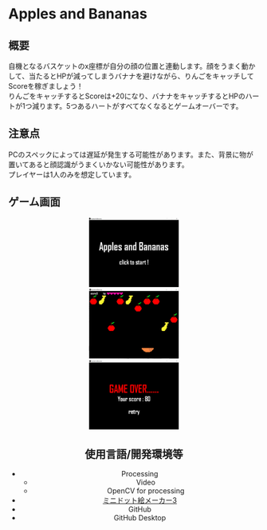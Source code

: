 # Apples and Bananas

## 概要
自機となるバスケットのx座標が自分の顔の位置と連動します。顔をうまく動かして、当たるとHPが減ってしまうバナナを避けながら、りんごをキャッチしてScoreを稼ぎましょう！<br>
りんごをキャッチするとScoreは+20になり、バナナをキャッチするとHPのハートが1つ減ります。5つあるハートがすべてなくなるとゲームオーバーです。<br>

## 注意点
PCのスペックによっては遅延が発生する可能性があります。また、背景に物が置いてあると顔認識がうまくいかない可能性があります。<br>
プレイヤーは1人のみを想定しています。<br>

## ゲーム画面
<div align="center">
<img src="gamescene/image1.png" width=180px><br>
<img src="gamescene/image2.png" width=180px><br>
<img src="gamescene/image3.png" width=180px><br>

## 使用言語/開発環境等
 - Processing 
    - Video
    - OpenCV for processing
 - [ミニドット絵メーカー3](https://neutralx0.net/tools/dot3/)
 - GitHub
 - GitHub Desktop
